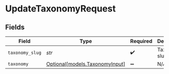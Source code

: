 # UpdateTaxonomyRequest


## Fields

| Field                                                        | Type                                                         | Required                                                     | Description                                                  |
| ------------------------------------------------------------ | ------------------------------------------------------------ | ------------------------------------------------------------ | ------------------------------------------------------------ |
| `taxonomy_slug`                                              | *str*                                                        | :heavy_check_mark:                                           | Taxonomy slug                                                |
| `taxonomy`                                                   | [Optional[models.TaxonomyInput]](../models/taxonomyinput.md) | :heavy_minus_sign:                                           | N/A                                                          |